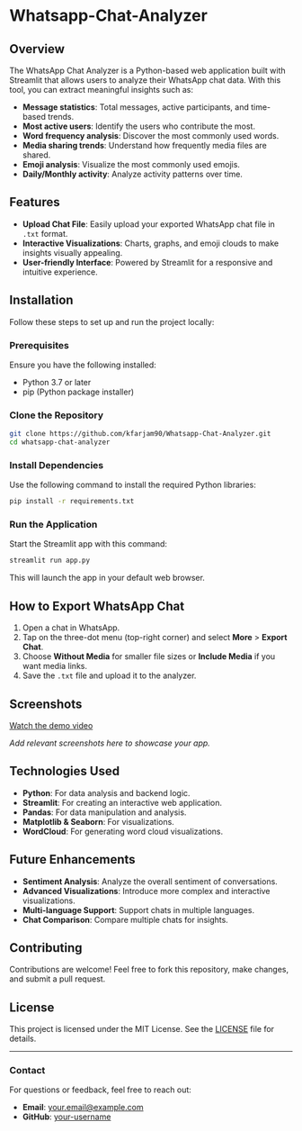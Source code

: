 # Whatsapp-Chat-Analyzer

## Overview
The WhatsApp Chat Analyzer is a Python-based web application built with Streamlit that allows users to analyze their WhatsApp chat data. With this tool, you can extract meaningful insights such as:

- **Message statistics**: Total messages, active participants, and time-based trends.
- **Most active users**: Identify the users who contribute the most.
- **Word frequency analysis**: Discover the most commonly used words.
- **Media sharing trends**: Understand how frequently media files are shared.
- **Emoji analysis**: Visualize the most commonly used emojis.
- **Daily/Monthly activity**: Analyze activity patterns over time.

## Features
- **Upload Chat File**: Easily upload your exported WhatsApp chat file in `.txt` format.
- **Interactive Visualizations**: Charts, graphs, and emoji clouds to make insights visually appealing.
- **User-friendly Interface**: Powered by Streamlit for a responsive and intuitive experience.

## Installation
Follow these steps to set up and run the project locally:

### Prerequisites
Ensure you have the following installed:
- Python 3.7 or later
- pip (Python package installer)

### Clone the Repository
```bash
git clone https://github.com/kfarjam90/Whatsapp-Chat-Analyzer.git
cd whatsapp-chat-analyzer
```

### Install Dependencies
Use the following command to install the required Python libraries:
```bash
pip install -r requirements.txt
```

### Run the Application
Start the Streamlit app with this command:
```bash
streamlit run app.py
```
This will launch the app in your default web browser.

## How to Export WhatsApp Chat
1. Open a chat in WhatsApp.
2. Tap on the three-dot menu (top-right corner) and select **More** > **Export Chat**.
3. Choose **Without Media** for smaller file sizes or **Include Media** if you want media links.
4. Save the `.txt` file and upload it to the analyzer.

## Screenshots
[Watch the demo video](video.mp4)


*Add relevant screenshots here to showcase your app.*

## Technologies Used
- **Python**: For data analysis and backend logic.
- **Streamlit**: For creating an interactive web application.
- **Pandas**: For data manipulation and analysis.
- **Matplotlib & Seaborn**: For visualizations.
- **WordCloud**: For generating word cloud visualizations.

## Future Enhancements
- **Sentiment Analysis**: Analyze the overall sentiment of conversations.
- **Advanced Visualizations**: Introduce more complex and interactive visualizations.
- **Multi-language Support**: Support chats in multiple languages.
- **Chat Comparison**: Compare multiple chats for insights.

## Contributing
Contributions are welcome! Feel free to fork this repository, make changes, and submit a pull request.

## License
This project is licensed under the MIT License. See the [LICENSE](LICENSE) file for details.

---

### Contact
For questions or feedback, feel free to reach out:
- **Email**: your.email@example.com
- **GitHub**: [your-username](https://github.com/your-username)

